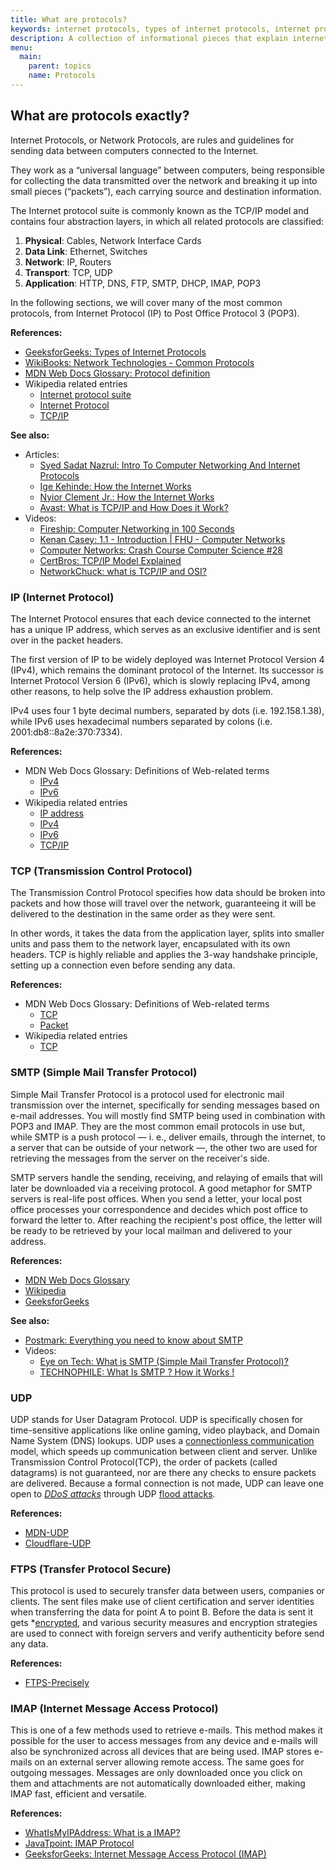 ```yaml
---
title: What are protocols?
keywords: internet protocols, types of internet protocols, internet protocols explained
description: A collection of informational pieces that explain internet protocols.
menu:
  main:
    parent: topics
    name: Protocols
---
```


## What are protocols exactly?

Internet Protocols, or Network Protocols, are rules and guidelines for sending data between computers connected to the Internet.

They work as a “universal language” between computers, being responsible for collecting the data transmitted over the network and breaking it up into small pieces (“packets”), each carrying source and destination information.

The Internet protocol suite is commonly known as the TCP/IP model and contains four abstraction layers, in which all related protocols are classified:

1. **Physical**: Cables, Network Interface Cards
2. **Data Link**: Ethernet, Switches
3. **Network**: IP, Routers
4. **Transport**: TCP, UDP
5. **Application**: HTTP, DNS, FTP, SMTP, DHCP, IMAP, POP3

In the following sections, we will cover many of the most common protocols, from Internet Protocol (IP) to Post Office Protocol 3 (POP3).

**References:**

- [GeeksforGeeks: Types of Internet Protocols](https://www.geeksforgeeks.org/types-of-internet-protocols/)
- [WikiBooks: Network Technologies - Common Protocols](https://en.wikibooks.org/wiki/Network_Plus_Certification/Technologies/Common_Protocols)
- [MDN Web Docs Glossary: Protocol definition](https://developer.mozilla.org/en-US/docs/Glossary/Protocol)
- Wikipedia related entries
  - [Internet protocol suite](https://en.wikipedia.org/wiki/Internet_protocol_suite)
  - [Internet Protocol](https://en.wikipedia.org/wiki/Internet_Protocol)
  - [TCP/IP](https://pt.wikipedia.org/wiki/TCP/IP)

**See also:**

- Articles:
  - [Syed Sadat Nazrul: Intro To Computer Networking And Internet Protocols](https://medium.com/@sadatnazrul/intro-to-computer-networking-and-internet-protocols-8f03710ca409)
  - [Ige Kehinde: How the Internet Works](https://kennygrace.hashnode.dev/how-the-internet-works-ckgm70i6y0a5gnzs1baql91sf)
  - [Nyior Clement Jr.: How the Internet Works](https://dev.to/nyior/the-why-what-and-how-of-the-internet-39d5)
  - [Avast: What is TCP/IP and How Does it Work?](https://www.avast.com/c-what-is-tcp-ip)
- Videos:
  - [Fireship: Computer Networking in 100 Seconds](https://www.youtube.com/watch?v=keeqnciDVOo)
  - [Kenan Casey: 1.1 - Introduction | FHU - Computer Networks](https://www.youtube.com/watch?v=5D67Qy1tPLY&list=PLLFIgriuZPAcCkmSTfcq7oaHcVy3rzEtc)
  - [Computer Networks: Crash Course Computer Science #28](https://www.youtube.com/watch?v=3QhU9jd03a0)
  - [CertBros: TCP/IP Model Explained](https://www.youtube.com/watch?v=OTwp3xtd4dg)
  - [NetworkChuck: what is TCP/IP and OSI?](https://www.youtube.com/watch?v=CRdL1PcherM&t=377s)

### IP (Internet Protocol)

The Internet Protocol ensures that each device connected to the internet has a unique IP address, which serves as an exclusive identifier and is sent over in the packet headers.

The first version of IP to be widely deployed was Internet Protocol Version 4 (IPv4), which remains the dominant protocol of the Internet. Its successor is Internet Protocol Version 6 (IPv6), which is slowly replacing IPv4, among other reasons, to help solve the IP address exhaustion problem.

IPv4 uses four 1 byte decimal numbers, separated by dots (i.e. 192.158.1.38), while IPv6 uses hexadecimal numbers separated by colons (i.e. 2001:db8::8a2e:370:7334).

**References:**

- MDN Web Docs Glossary: Definitions of Web-related terms
  - [IPv4](https://developer.mozilla.org/en-US/docs/Glossary/IPv4)
  - [IPv6](https://developer.mozilla.org/en-US/docs/Glossary/IPv6)
- Wikipedia related entries
  - [IP address](https://en.wikipedia.org/wiki/IP_address)
  - [IPv4](https://en.wikipedia.org/wiki/IPv4)
  - [IPv6](https://en.wikipedia.org/wiki/IPv6)
  - [TCP/IP](https://pt.wikipedia.org/wiki/TCP/IP)

### TCP (Transmission Control Protocol)

The Transmission Control Protocol specifies how data should be broken into packets and how those will travel over the network, guaranteeing it will be delivered to the destination in the same order as they were sent.

In other words, it takes the data from the application layer, splits into smaller units and pass them to the network layer, encapsulated with its own headers. TCP is highly reliable and applies the 3-way handshake principle, setting up a connection even before sending any data.

**References:**

- MDN Web Docs Glossary: Definitions of Web-related terms
  - [TCP](https://developer.mozilla.org/en-US/docs/Glossary/TCP)
  - [Packet](https://developer.mozilla.org/en-US/docs/Glossary/Packet)
- Wikipedia related entries
  - [TCP](https://pt.wikipedia.org/wiki/Protocolo_de_controle_de_transmiss%C3%A3o)

### SMTP (Simple Mail Transfer Protocol)

Simple Mail Transfer Protocol is a protocol used for electronic mail transmission over the internet, specifically for sending messages based on e-mail addresses. You will mostly find SMTP being used in combination with POP3 and IMAP. They are the most common email protocols in use but, while SMTP is a push protocol — i. e., deliver emails, through the internet, to a server that can be outside of your network —, the other two are used for retrieving the messages from the server on the receiver's side.

SMTP servers handle the sending, receiving, and relaying of emails that will later be downloaded via a receiving protocol. A good metaphor for SMTP servers is real-life post offices. When you send a letter, your local post office processes your correspondence and decides which post office to forward the letter to. After reaching the recipient's post office, the letter will be ready to be retrieved by your local mailman and delivered to your address.

**References:**

* [MDN Web Docs Glossary](https://developer.mozilla.org/en-US/docs/Glossary/SMTP)
* [Wikipedia](https://en.wikipedia.org/wiki/Simple_Mail_Transfer_Protocol)
* [GeeksforGeeks](https://www.geeksforgeeks.org/simple-mail-transfer-protocol-smtp/)

**See also:**

* [Postmark: Everything you need to know about SMTP](https://postmarkapp.com/guides/everything-you-need-to-know-about-smtp)
* Videos:
  * [Eye on Tech: What is SMTP (Simple Mail Transfer Protocol)?](https://www.youtube.com/watch?v=AoqvWgazf50)
  * [TECHNOPHILE: What Is SMTP ? How it Works !](https://www.youtube.com/watch?v=O-Xho7gEWj0)

### UDP

UDP stands for User Datagram Protocol. UDP is specifically chosen for time-sensitive applications like online gaming, video playback, and Domain Name System (DNS) lookups. UDP uses a [connectionless communication](https://en.wikipedia.org/wiki/Connectionless_communication) model, which speeds up communication between client and server. Unlike Transmission Control Protocol(TCP), the order of packets (called datagrams) is not guaranteed, nor are there any checks to ensure packets are delivered. Because a formal connection is not made, UDP can leave one open to *[DDoS attacks](https://www.fortinet.com/resources/cyberglossary/ddos-attack)* through UDP [flood attacks](https://www.cloudflare.com/learning/ddos/udp-flood-ddos-attack/).

**References:**

* [MDN-UDP](https://developer.mozilla.org/en-US/docs/Glossary/UDP)
* [Cloudflare-UDP](https://www.cloudflare.com/learning/ddos/glossary/user-datagram-protocol-udp/)

### FTPS (Transfer Protocol Secure)

This protocol is used to securely transfer data between users, companies or clients. The sent files make use of client certification and server identities when transferring the data for point A to point B. Before the data is sent it gets *[encrypted](https://www.techtarget.com/searchsecurity/definition/encryption), and various security measures and encryption strategies are used to connect with foreign servers and verify authenticity before send any data.

**References:**

* [FTPS-Precisely](https://www.precisely.com/glossary/ftps)

### IMAP (Internet Message Access Protocol)

This is one of a few methods used to retrieve e-mails. This method makes it possible for the user to access messages from any device and e-mails will also be synchronized across all devices that are being used. IMAP stores e-mails on an external server allowing remote access. The same goes for outgoing messages. Messages are only downloaded once you click on them and attachments are not automatically downloaded either, making IMAP fast, efficient and versatile.

**References:**

* [WhatIsMyIPAddress: What is a IMAP?](https://whatismyipaddress.com/imap)
* [JavaTpoint: IMAP Protocol](https://www.javatpoint.com/imap-protocol)
* [GeeksforGeeks: Internet Message Access Protocol (IMAP)](https://www.geeksforgeeks.org/internet-message-access-protocol-imap/)
